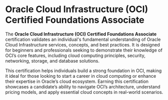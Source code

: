 # Oracle Cloud Infrastructure (OCI) Certified Foundations Associate  

The **Oracle Cloud Infrastructure (OCI) Certified Foundations Associate** certification validates an individual's fundamental understanding of Oracle Cloud Infrastructure services, concepts, and best practices. It is designed for beginners and professionals seeking to demonstrate their knowledge of OCI’s core features, including cloud computing principles, security, networking, storage, and database solutions.  

This certification helps individuals build a strong foundation in OCI, making it ideal for those looking to start a career in cloud computing or enhance their expertise in Oracle’s cloud ecosystem. Earning this certification showcases a candidate’s ability to navigate OCI’s architecture, understand pricing models, and apply essential cloud concepts in real-world scenarios.
